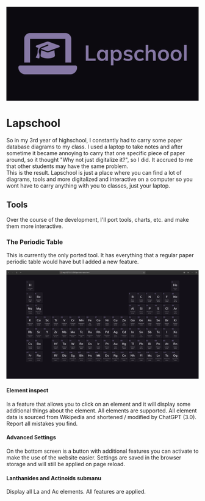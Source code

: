 
![periodic-table.png](.github/banner.png)

# Lapschool
So in my 3rd year of highschool, I constantly had to carry
                        some paper database diagrams to my class. I used a laptop to take notes and after sometime it
                        became annoying to carry that one specific piece of paper around, so it thought "Why not just
                        digitalize it?", so I did. It accrued to me that other students may have the same problem.
                        <br>
                        This is the result. Lapschool is just a place where you can find a lot of diagrams, tools and more 
                        digitalized and interactive on a computer so you wont have to carry anything with you to classes,
                        just your laptop.
## Tools
Over the course of the development, I'll port tools, charts, etc. and make them more interactive.
<br>
### The Periodic Table
This is currently the only ported tool. It has everything that a regular paper periodic table would have but I added a new feature.
<br>

![periodic-table.png](.github/periodic-table.png)
#### Element inspect
Is a feature that allows you to click on an element and it will display some additional things about the element. All elements are supported. All element data is sourced from Wikipedia and shortened / modified by ChatGPT (3.0). Report all mistakes you find.


#### Advanced Settings
On the bottom screen is a button with additional features you can activate to make the use of the website easier. Settings are saved in the browser storage and will still be applied on page reload.

#### Lanthanides and Actinoids submanu
Display all La and Ac elements. All features are applied.
